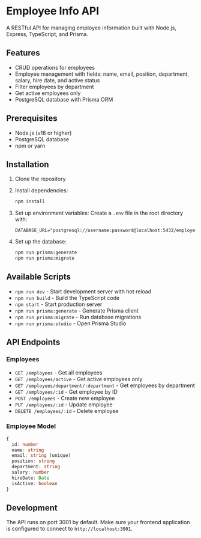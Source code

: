 # Employee Info API

A RESTful API for managing employee information built with Node.js, Express, TypeScript, and Prisma.

## Features

- CRUD operations for employees
- Employee management with fields: name, email, position, department, salary, hire date, and active status
- Filter employees by department
- Get active employees only
- PostgreSQL database with Prisma ORM

## Prerequisites

- Node.js (v16 or higher)
- PostgreSQL database
- npm or yarn

## Installation

1. Clone the repository
2. Install dependencies:
   ```bash
   npm install
   ```

3. Set up environment variables:
   Create a `.env` file in the root directory with:
   ```
   DATABASE_URL="postgresql://username:password@localhost:5432/employee_db"
   ```

4. Set up the database:
   ```bash
   npm run prisma:generate
   npm run prisma:migrate
   ```

## Available Scripts

- `npm run dev` - Start development server with hot reload
- `npm run build` - Build the TypeScript code
- `npm start` - Start production server
- `npm run prisma:generate` - Generate Prisma client
- `npm run prisma:migrate` - Run database migrations
- `npm run prisma:studio` - Open Prisma Studio

## API Endpoints

### Employees

- `GET /employees` - Get all employees
- `GET /employees/active` - Get active employees only
- `GET /employees/department/:department` - Get employees by department
- `GET /employees/:id` - Get employee by ID
- `POST /employees` - Create new employee
- `PUT /employees/:id` - Update employee
- `DELETE /employees/:id` - Delete employee

### Employee Model

```typescript
{
  id: number
  name: string
  email: string (unique)
  position: string
  department: string
  salary: number
  hireDate: Date
  isActive: boolean
}
```

## Development

The API runs on port 3001 by default. Make sure your frontend application is configured to connect to `http://localhost:3001`. 